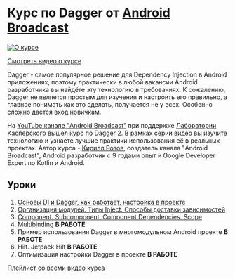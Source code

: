 # Курс по Dagger от [Android Broadcast](https://androidbroadcast.dev/)

[![О курсе](https://img.youtube.com/vi/G5P_vDL1ZLg/0.jpg)](https://www.youtube.com/watch?v=G5P_vDL1ZLg)

[Смотреть видео о курсе](https://www.youtube.com/watch?v=G5P_vDL1ZLg)

Dagger - самое популярное решение для Dependency Injection в Android приложениях, 
поэтому практически в любой вакансии Android разработчика вы найдёте эту технологию в требованиях. 
К сожалению, Dagger не является простым для изучения и настроить его правильно, 
а главное понимать как это сделать, получается не у всех. Особенно сложно даётся вход новичкам.

На [YouTube канале "Android Broadcast"](https://youtube.com/androidBroadcast/) при поддержке [Лаборатории Касперского](https://kaspersky.com) вышел курс по Dagger 2. 
В рамках серии видео вы изучите технологию и узнаете лучшие практики использования её в реальных проектах. 
Автор курса - [Кирилл Розов](https://twitter.com/kirill_rozov), создатель канала "Android Broadcast", 
Android разработчик с 9 годами опыт и Google Developer Expert по Kotlin и Android.

## Уроки
1. [Основы DI и Dagger, как работает, настройка в проекте](https://github.com/androidbroadcast/Dagger-2-Course/tree/01_intro)
2. [Организация модулей. Типы Inject. Способы доставки зависимостей](https://github.com/androidbroadcast/Dagger-2-Course/tree/02_basic)
3. [Component. Subcomponent. Component Dependencies. Scope](https://github.com/androidbroadcast/Dagger-2-Course/tree/03_components)
4. Multibinding **В РАБОТЕ**
5. Пример использования Dagger в многомодульном Android проекте **В РАБОТЕ**
6. Hilt. Jetpack Hilt **В РАБОТЕ**
7. Оптимизация настройки Dagger в проекте **В РАБОТЕ**

[Плейлист со всеми видео курса](https://clck.ru/VtY7d)
